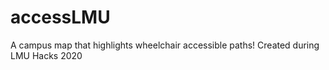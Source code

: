# accessLMU
A campus map that highlights wheelchair accessible paths! Created during LMU Hacks 2020
